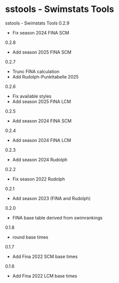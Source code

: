 # sstools - Swimstats Tools
sstools - Swimstats Tools
0.2.9
- Fix season 2024 FINA SCM

0.2.8
- Add season 2025 FINA SCM

0.2.7
- Trunc FINA calculation
- Add Rudolph-Punkttabelle 2025

0.2.6
- Fix available styles
- Add season 2025 FINA LCM

0.2.5
- Add season 2024 FINA SCM

0.2.4
- Add season 2024 FINA LCM

0.2.3
- Add season 2024 Rudolph

0.2.2
- Fix season 2022 Rudolph

0.2.1
- Add season 2023 (FINA and Rudolph)

0.2.0
- FINA base table derived from swimrankings

0.1.8
- round base times

0.1.7
- Add Fina 2022 SCM base times

0.1.6
- Add Fina 2022 LCM base times






